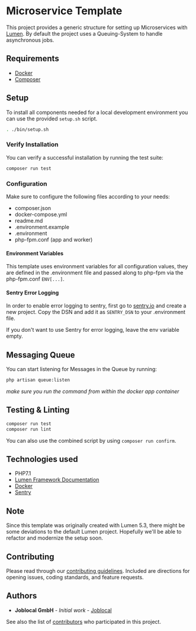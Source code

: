 # Microservice Template

This project provides a generic structure for setting up Microservices with [Lumen](https://lumen.laravel.com/).
By default the project uses a Queuing-System to handle asynchronous jobs.

## Requirements

-   [Docker](https://docs.docker.com)
-   [Composer](https://getcomposer.org)

## Setup
To install all components needed for a local development environment you can use the provided `setup.sh` script.

```sh
. ./bin/setup.sh
```

### Verify Installation

You can verify a successful installation by running the test suite:

```sh
composer run test
```

### Configuration

Make sure to configure the following files according to your needs:

-   composer.json
-   docker-compose.yml
-   readme.md
-   .environment.example
-   .environment
-   php-fpm.conf (app and worker)

#### Environment Variables
This template uses environment variables for all configuration values, they are defined in the .environment file and
passed along to php-fpm via the php-fpm.conf ```ENV[...]```.

#### Sentry Error Logging
In order to enable error logging to sentry, first go to [sentry.io](https://sentry.io) and create a new project.
Copy the DSN and add it as  ```SENTRY_DSN``` to your .environment file.

If you don't want to use Sentry for error logging, leave the env variable empty.

## Messaging Queue

You can start listening for Messages in the Queue by running:

```sh
php artisan queue:listen
```

*make sure you run the command from within the docker app container*

## Testing & Linting

```sh
composer run test
composer run lint
```
You can also use the combined script by using `composer run confirm`.

## Technologies used

-   PHP7.1
-   [Lumen Framework Documentation](http://lumen.laravel.com/docs)
-   [Docker](https://docs.docker.com)
-   [Sentry](https://docs.sentry.io)

## Note
Since this template was originally created with Lumen 5.3, there might be
some deviations to the default Lumen project. Hopefully we'll be able to
refactor and modernize the setup soon.

## Contributing
Please read through our [contributing guidelines](https://github.com/joblocal/microservice-template/blob/master/CONTRIBUTING.md). Included are directions for opening issues, coding standards, and feature requests.


## Authors
-   **Joblocal GmbH** - *Initial work* - [Joblocal](https://github.com/joblocal)

See also the list of [contributors](https://github.com/joblocal/microservice-template/contributors) who participated in this project.
